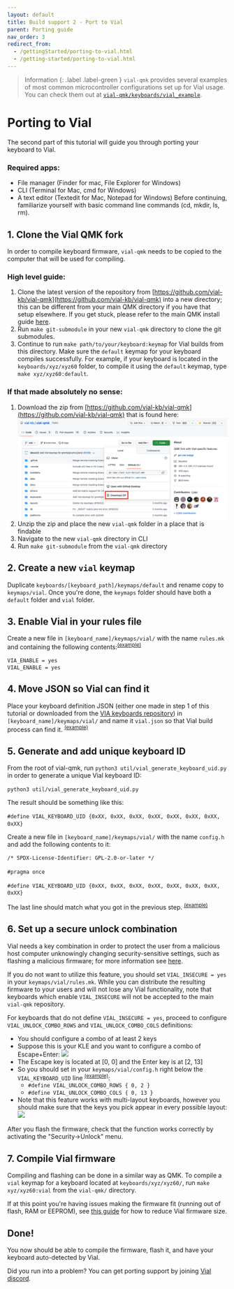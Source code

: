 ```yaml
---
layout: default
title: Build support 2 - Port to Vial
parent: Porting guide
nav_order: 3
redirect_from:
  - /gettingStarted/porting-to-vial.html
  - /getting-started/porting-to-vial.html
---
```


> Information
> {: .label .label-green }
> `vial-qmk` provides several examples of most common microcontroller configurations set up for Vial usage. You can check them out at [`vial-qmk/keyboards/vial_example`](https://github.com/vial-kb/vial-qmk/tree/vial/keyboards/vial_example).

# Porting to Vial

The second part of this tutorial will guide you through porting your keyboard to Vial.
### Required apps:
* File manager (Finder for mac, File Explorer for Windows)
* CLI (Terminal for Mac, cmd for Windows)
* A text editor (Textedit for Mac, Notepad for Windows)
Before continuing, familiarize yourself with basic command line commands (cd, mkdir, ls, rm). 

## 1. Clone the Vial QMK fork

In order to compile keyboard firmware, `vial-qmk` needs to be copied to the computer that will be used for compiling.

### High level guide:
1. Clone the latest version of the repository from [https://github.com/vial-kb/vial-qmk](https://github.com/vial-kb/vial-qmk) into a new directory; this can be different from your main QMK directory if you have that setup elsewhere. If you get stuck, please refer to the main QMK install guide [here](https://docs.qmk.fm/#/newbs_getting_started).
2. Run `make git-submodule` in your new `vial-qmk` directory to clone the git submodules.
3. Continue to run `make path/to/your/keyboard:keymap` for Vial builds from this directory. Make sure the `default` keymap for your keyboard compiles successfully. For example, if your keyboard is located in the `keyboards/xyz/xyz60` folder, to compile it using the `default` keymap, type `make xyz/xyz60:default`.

### If that made absolutely no sense:
1. Download the zip from [https://github.com/vial-kb/vial-qmk](https://github.com/vial-kb/vial-qmk) that is found here:
![](../img/download_repository.png)
2. Unzip the zip and place the new `vial-qmk` folder in a place that is findable
3. Navigate to the new `vial-qmk` directory in CLI
4. Run `make git-submodule` from the `vial-qmk` directory




## 2. Create a new `vial` keymap

Duplicate `keyboards/[keyboard_path]/keymaps/default` and rename copy to `keymaps/vial`. Once you're done, the `keymaps` folder should have both a `default` folder and `vial` folder.

## 3. Enable Vial in your rules file

Create a new file in `[keyboard_name]/keymaps/vial/` with the name `rules.mk` and containing the following contents:<sup>[(example)](https://github.com/vial-kb/vial-qmk/blob/90f3b0e2e188eccb23ed8a2a690df278a0f1057b/keyboards/vial_example/vial_atmega32u4/keymaps/vial/rules.mk#L2)</sup>

```
VIA_ENABLE = yes
VIAL_ENABLE = yes
```

## 4. Move JSON so Vial can find it

Place your keyboard definition JSON (either one made in step 1 of this tutorial or downloaded from the [VIA keyboards repository](https://github.com/the-via/keyboards/tree/master/src)) in `[keyboard_name]/keymaps/vial/` and name it `vial.json` so that Vial build process can find it. <sup>[(example)](https://github.com/vial-kb/vial-qmk/blob/90f3b0e2e188eccb23ed8a2a690df278a0f1057b/keyboards/vial_example/vial_atmega32u4/keymaps/vial/vial.json)</sup>

## 5. Generate and add unique keyboard ID

From the root of vial-qmk, run `python3 util/vial_generate_keyboard_uid.py` in order to generate a unique Vial keyboard ID:

`python3 util/vial_generate_keyboard_uid.py`

The result should be something like this:

`#define VIAL_KEYBOARD_UID {0xXX, 0xXX, 0xXX, 0xXX, 0xXX, 0xXX, 0xXX, 0xXX}`

Create a new file in `[keyboard_name]/keymaps/vial/` with the name `config.h` and add the following contents to it:

```
/* SPDX-License-Identifier: GPL-2.0-or-later */

#pragma once

#define VIAL_KEYBOARD_UID {0xXX, 0xXX, 0xXX, 0xXX, 0xXX, 0xXX, 0xXX, 0xXX}
```

The last line should match what you got in the previous step. <sup>[(example)](https://github.com/vial-kb/vial-qmk/blob/90f3b0e2e188eccb23ed8a2a690df278a0f1057b/keyboards/vial_example/vial_atmega32u4/keymaps/vial/config.h#L5)</sup>

## 6. Set up a secure unlock combination

Vial needs a key combination in order to protect the user from a malicious host computer unknowingly changing security-sensitive settings, such as flashing a malicious firmware; for more information see [here](security.md).

If you do not want to utilize this feature, you should set `VIAL_INSECURE = yes` in your `keymaps/vial/rules.mk`. While you can distribute the resulting firmware to your users and will not lose any Vial functionality, note that keyboards which enable `VIAL_INSECURE` will not be accepted to the main `vial-qmk` repository.

For keyboards that do not define `VIAL_INSECURE = yes`, proceed to configure `VIAL_UNLOCK_COMBO_ROWS` and `VIAL_UNLOCK_COMBO_COLS` definitions:

* You should configure a combo of at least 2 keys
* Suppose this is your KLE and you want to configure a combo of Escape+Enter:
![](../img/security-kle.png)
* The Escape key is located at [0, 0] and the Enter key is at [2, 13]
* So you should set in your `keymaps/vial/config.h` right below the `VIAL_KEYBOARD_UID` line <sup>[(example)](https://github.com/vial-kb/vial-qmk/blob/90f3b0e2e188eccb23ed8a2a690df278a0f1057b/keyboards/vial_example/vial_atmega32u4/keymaps/vial/config.h#L6-L7)</sup>:
  * `#define VIAL_UNLOCK_COMBO_ROWS { 0, 2 }`
  * `#define VIAL_UNLOCK_COMBO_COLS { 0, 13 }`
* Note that this feature works with multi-layout keyboards, however you should make sure that the keys you pick appear in every possible layout:
![](../img/security-user-prompt.png)

After you flash the firmware, check that the function works correctly by activating the "Security->Unlock" menu.

## 7. Compile Vial firmware

Compiling and flashing can be done in a similar way as QMK. To compile a `vial` keymap for a keyboard located at `keyboards/xyz/xyz60/`, run `make xyz/xyz60:vial` from the `vial-qmk/` directory.

If at this point you're having issues making the firmware fit (running out of flash, RAM or EEPROM), see [this guide](firmware-size.md) for how to reduce Vial firmware size.

## Done!

You now should be able to compile the firmware, flash it, and have your keyboard auto-detected by Vial.

Did you run into a problem? You can get porting support by joining [Vial discord](https://discord.gg/zNKEUXTKwF).
